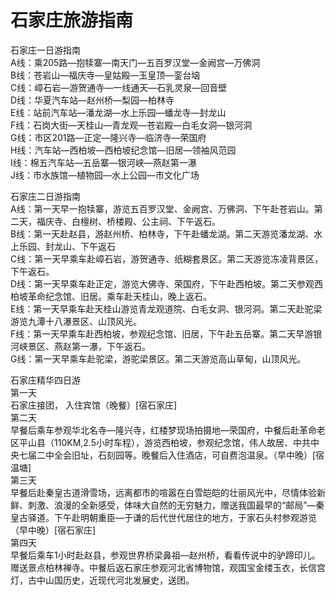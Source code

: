 # 石家庄旅游指南  
石家庄一日游指南  
A线：乘205路—抱犊寨—南天门—五百罗汉堂—金阙宫—万佛洞  
B线：苍岩山—福庆寺—皇姑殿—玉皇顶—銮台垴  
C线：嶂石岩—游贺通寺—一线通天—石乳灵泉—回音壁  
D线：华夏汽车站—赵州桥—梨园—柏林寺  
E线：站前汽车站—潘龙湖—水上乐园—蟠龙寺—封龙山  
F线：石岗大街—天桂山—青龙观—苍岩殿—白毛女洞—银河洞  
G线：市区201路—正定—隆兴寺—临济寺—荣国府  
H线：汽车站—西柏坡—西柏坡纪念馆—旧居—领袖风范园  
I线：棉五汽车站—五岳寨—银河峡—燕赵第一瀑  
J线：市水族馆—植物园—水上公园—市文化广场  

石家庄二日游指南  
A线：第一天早一抱犊寨，游览五百罗汉堂、金阙宫、万佛洞、下午赴苍岩山。第二天，福庆寺、白檀树、桥楼殿、公主祠、下午返石。  
B线：第一天赴赵县，游赵州桥、柏林寺，下午赴蟠龙湖。第二天游览潘龙湖、水上乐园、封龙山、下午返石  
C线：第一天早乘车赴嶂石岩，游贺通寺、纸糊套景区。第二天游览冻凌背景区，下午返石。  
D线：第一天早乘车赴正定，游览大佛寺、荣国府，下午赴西柏坡。第二天参观西柏坡革命纪念馆、旧居。乘车赴天桂山，晚上返石。  
E线：第一天早乘车赴天桂山游览青龙观道院、白毛女洞、银河洞。第二天赴驼梁游览九潭十八瀑景区、山顶风光。  
F线：第一天早乘车赴西柏坡，参观纪念馆、旧居，下午赴五岳寨。第二天早游银河峡景区、燕赵第一瀑，下午返石。  
G线：第一天早乘车赴驼梁，游驼梁景区。第二天游览高山草甸，山顶风光。  

石家庄精华四日游  
第一天  
石家庄接团， 入住宾馆（晚餐）[宿石家庄]  
第二天  
早餐后乘车参观华北名寺—隆兴寺，红楼梦现场拍摄地—荣国府，中餐后赴革命老区平山县（110KM,2.5小时车程），游览西柏坡，参观纪念馆，伟人故居、中共中央七届二中全会旧址，石刻园等。晚餐后入住酒店，可自费泡温泉。（早中晚）[宿温塘]  
第三天  
早餐后赴秦皇古道滑雪场，远离都市的喧嚣在白雪皑皑的壮丽风光中，尽情体验新鲜、刺激、浪漫的全新感受，体味大自然的无穷魅力，赠送我国最早的“邮局”—秦皇古驿道。下午赴明朝重臣—于谦的后代世代居住的地方，于家石头村参观游览（早中晚）[宿石家庄]  
第四天  
早餐后乘车1小时赴赵县，参观世界桥梁鼻祖—赵州桥，看看传说中的驴蹄印儿。赠送景点柏林禅寺。中餐后返石家庄参观河北省博物馆，观国宝金缕玉衣，长信宫灯，古中山国历史，近现代河北发展史，送团。  

